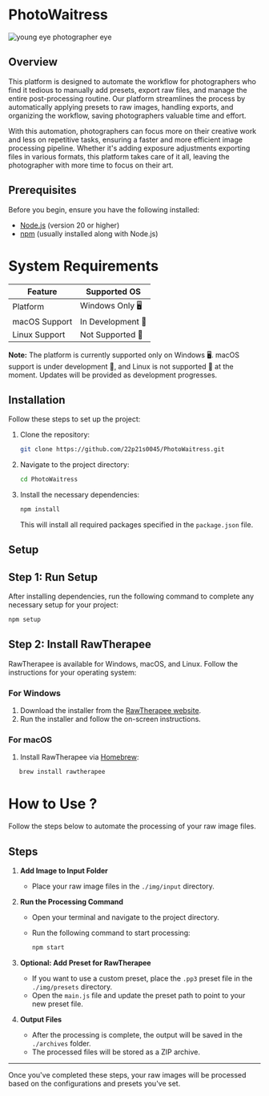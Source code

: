 # PhotoWaitress
![young eye photographer eye](https://img2.pic.in.th/pic/young-eye-photographer-eye.jpg)

## Overview

This platform is designed to automate the workflow for photographers who find it tedious to manually add presets, export raw files, and manage the entire post-processing routine. Our platform streamlines the process by automatically applying presets to raw images, handling exports, and organizing the workflow, saving photographers valuable time and effort. 

With this automation, photographers can focus more on their creative work and less on repetitive tasks, ensuring a faster and more efficient image processing pipeline. Whether it's adding exposure adjustments exporting files in various formats, this platform takes care of it all, leaving the photographer with more time to focus on their art.


## Prerequisites

Before you begin, ensure you have the following installed:

- [Node.js](https://nodejs.org/) (version 20 or higher)
- [npm](https://www.npmjs.com/) (usually installed along with Node.js)

# System Requirements

| Feature            | Supported OS      |
|--------------------|-------------------|
| Platform           | Windows Only 🖥️  |
| macOS Support      | In Development 🍏  |
| Linux Support      | Not Supported 🚫   |

**Note:** The platform is currently supported only on Windows 🖥️. macOS support is under development 🍏, and Linux is not supported 🚫 at the moment. Updates will be provided as development progresses.




## Installation

Follow these steps to set up the project:

1. Clone the repository:

    ```bash
    git clone https://github.com/22p21s0045/PhotoWaitress.git
    ```

2. Navigate to the project directory:

    ```bash
    cd PhotoWaitress
    ```

3. Install the necessary dependencies:

    ```bash
    npm install
    ```

    This will install all required packages specified in the `package.json` file.

## Setup
## Step 1: Run Setup

After installing dependencies, run the following command to complete any necessary setup for your project:

```bash
npm setup
```

## Step 2: Install RawTherapee

RawTherapee is available for Windows, macOS, and Linux. Follow the instructions for your operating system:

### For Windows
1. Download the installer from the [RawTherapee website](https://rawtherapee.com/downloads/).
2. Run the installer and follow the on-screen instructions.

### For macOS
1. Install RawTherapee via [Homebrew](https://brew.sh/):
   
```bash
   brew install rawtherapee
```

# How to Use ?

Follow the steps below to automate the processing of your raw image files.

## Steps

1. **Add Image to Input Folder**
   - Place your raw image files in the `./img/input` directory.

2. **Run the Processing Command**
   - Open your terminal and navigate to the project directory.
   - Run the following command to start processing:
  
     ```bash
     npm start
     ```

3. **Optional: Add Preset for RawTherapee**
   - If you want to use a custom preset, place the `.pp3` preset file in the `./img/presets` directory.
   - Open the `main.js` file and update the preset path to point to your new preset file.

4. **Output Files**
   - After the processing is complete, the output will be saved in the `./archives` folder.
   - The processed files will be stored as a ZIP archive.

---

Once you've completed these steps, your raw images will be processed based on the configurations and presets you've set.


